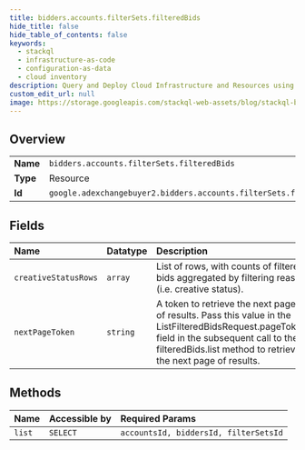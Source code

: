 ```yaml
---
title: bidders.accounts.filterSets.filteredBids
hide_title: false
hide_table_of_contents: false
keywords:
  - stackql
  - infrastructure-as-code
  - configuration-as-data
  - cloud inventory
description: Query and Deploy Cloud Infrastructure and Resources using SQL
custom_edit_url: null
image: https://storage.googleapis.com/stackql-web-assets/blog/stackql-blog-post-featured-image.png
---
```

  
    

## Overview
<table><tbody>
<tr><td><b>Name</b></td><td><code>bidders.accounts.filterSets.filteredBids</code></td></tr>
<tr><td><b>Type</b></td><td>Resource</td></tr>
<tr><td><b>Id</b></td><td><code>google.adexchangebuyer2.bidders.accounts.filterSets.filteredBids</code></td></tr>
</tbody></table>

## Fields
| Name | Datatype | Description |
|:-----|:---------|:------------|
| `creativeStatusRows` | `array` | List of rows, with counts of filtered bids aggregated by filtering reason (i.e. creative status). |
| `nextPageToken` | `string` | A token to retrieve the next page of results. Pass this value in the ListFilteredBidsRequest.pageToken field in the subsequent call to the filteredBids.list method to retrieve the next page of results. |
## Methods
| Name | Accessible by | Required Params |
|:-----|:--------------|:----------------|
| `list` | `SELECT` | `accountsId, biddersId, filterSetsId` |
